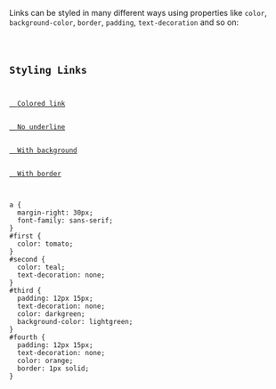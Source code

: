 Links can be styled in many different ways using
properties like `color`, `background-color`,
`border`, `padding`, `text-decoration`
and so on:

<Editor lang="css">
<code>
<panel lang="html">
<h2>Styling Links</h2>
<a href="#" id="first">
  Colored link
</a>
<a href="#" id="second">
  No underline
</a>
<a href="#" id="third">
  With background
</a>
<a href="#" id="fourth">
  With border
</a>
</panel>
<panel lang="css">
a {
  margin-right: 30px;
  font-family: sans-serif;
}
#first {
  color: tomato;
}
#second {
  color: teal;
  text-decoration: none;
}
#third {
  padding: 12px 15px;
  text-decoration: none;
  color: darkgreen;
  background-color: lightgreen;
}
#fourth {
  padding: 12px 15px;
  text-decoration: none;
  color: orange;
  border: 1px solid;
}
</panel>
</code>
</Editor>